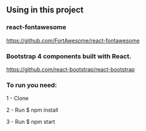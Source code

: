 <h2>Using in this project</h2>

<h3>react-fontawesome</h3>

https://github.com/FortAwesome/react-fontawesome

<h3>Bootstrap 4 components built with React.</h3>

https://github.com/react-bootstrap/react-bootstrap

<h3>To run you need:</h3>

1 - Clone

2 - Run $ npm install

3 - Run $ npm start
